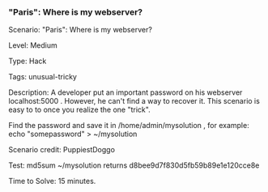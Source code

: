 <h3>"Paris": Where is my webserver?</h3>

Scenario: "Paris": Where is my webserver?

Level: Medium

Type: Hack

Tags: unusual-tricky  

Description: A developer put an important password on his webserver localhost:5000 . However, he can't find a way to recover it. This scenario is easy to to once you realize the one "trick".

Find the password and save it in /home/admin/mysolution , for example: echo "somepassword" > ~/mysolution

Scenario credit: PuppiestDoggo

Test: md5sum ~/mysolution returns d8bee9d7f830d5fb59b89e1e120cce8e

Time to Solve: 15 minutes.